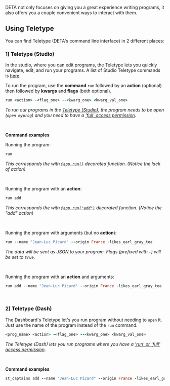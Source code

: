 DETA not only focuses on giving you a great experience writing programs,
it also offers you a couple convenient ways to interact with them.

## Using Teletype

You can find Teletype (DETA's command line interface) in 2 different places:

### 1) Teletype (Studio)

In the studio, where you can edit programs, the Teletype lets you quickly navigate, edit, and run your programs. A list of Studio Teletype commands is [here](../../teletype/).

To run the program, use the **command** `run` followed by an **action** (optional) then followed by **kwargs** and **flags** (both optional).

```ruby
run <action> -<flag_one> --<kwarg_one> <kwarg_val_one>
```
*To run our programs in the [Teletype (Studio)](https://web.deta.sh/studio), the program needs to be open (`open myprog`) and you need to have a ['full' access permission](../../permissions/).*

<br />

**Command examples**

Running the program:
```ruby
run
```
*This corresponds the with [`@app.run()`](../../lib/run/) decorated function. (Notice the lack of action)*

<br />

Running the program with an **action**:

```ruby
run add
```
*This corresponds the with [`@app.run("add")`](../../lib/run/) decorated function. (Notice the "add" action)*

<br />

Running the program with arguments (but no **action**):
```ruby
run --name "Jean-Luc Picard" --origin France -likes_earl_gray_tea
```
*The data will be sent as JSON to your program. Flags (prefixed with `-`) will be set to `true`.*

<br />

Running the program with an **action** and arguments:
```ruby
run add --name "Jean-Luc Picard" --origin France -likes_earl_gray_tea
```

<br />

### 2) Teletype (Dash)

The Dashboard's Teletype let's you run program without needing to `open` it. Just use the name of the program instead of the `run` command.

```ruby
<prog_name> <action> -<flag_one> --<kwarg_one> <kwarg_val_one>
```

*The Teletype (Dash) lets you run programs where you have a ['run' or 'full' access permission](../../permissions/).*

<br />

**Command examples**

```ruby
st_captains add --name "Jean-Luc Picard" --origin France -likes_earl_gray_tea
```
